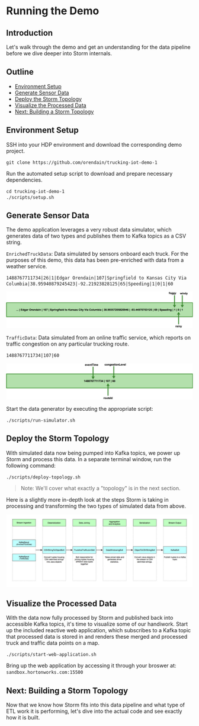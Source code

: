 # Running the Demo

## Introduction

Let's walk through the demo and get an understanding for the data pipeline before we dive deeper into Storm internals.

## Outline

-   [Environment Setup](#environment-setup)
-   [Generate Sensor Data](#generate-sensor-data)
-   [Deploy the Storm Topology](#deploy-the-storm-topology)
-   [Visualize the Processed Data](#visualize-the-processed-data)
-   [Next: Building a Storm Topology](#next:-building-a-storm-topology)


## Environment Setup

SSH into your HDP environment and download the corresponding demo project.

```
git clone https://github.com/orendain/trucking-iot-demo-1
```

Run the automated setup script to download and prepare necessary dependencies.
```
cd trucking-iot-demo-1
./scripts/setup.sh
```


## Generate Sensor Data

The demo application leverages a very robust data simulator, which generates data of two types and publishes them to Kafka topics as a CSV string.

`EnrichedTruckData`: Data simulated by sensors onboard each truck.  For the purposes of this demo, this data has been pre-enriched with data from a weather service.

```
1488767711734|26|1|Edgar Orendain|107|Springfield to Kansas City Via Columbia|38.95940879245423|-92.21923828125|65|Speeding|1|0|1|60
```
![EnrichedTruckData fields](assets/enriched-truck-data_fields.png)

`TrafficData`: Data simulated from an online traffic service, which reports on traffic congestion on any particular trucking route.

```
1488767711734|107|60
```
![TrafficData fields](assets/traffic-data_fields.png)

Start the data generator by executing the appropriate script:
```
./scripts/run-simulator.sh
```

## Deploy the Storm Topology

With simulated data now being pumped into Kafka topics, we power up Storm and process this data.  In a separate terminal window, run the following command:

```
./scripts/deploy-topology.sh
```

> Note: We'll cover what exactly a "topology" is in the next section.

Here is a slightly more in-depth look at the steps Storm is taking in processing and transforming the two types of simulated data from above.

![General Storm Process](assets/storm-flow-overview.jpg)


## Visualize the Processed Data

With the data now fully processed by Storm and published back into accessible Kafka topics, it's time to visualize some of our handiwork.  Start up the included reactive web application, which subscribes to a Kafka topic that processed data is stored in and renders these merged and processed truck and traffic data points on a map.

```
./scripts/start-web-application.sh
```

Bring up the web application by accessing it through your broswer at: `sandbox.hortonworks.com:15500`


## Next: Building a Storm Topology

Now that we know how Storm fits into this data pipeline and what type of ETL work it is performing, let's dive into the actual code and see exactly how it is built.
